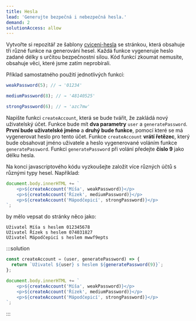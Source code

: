 ```yaml
---
title: Hesla
lead: 'Generujte bezpečná i nebezpečná hesla.'
demand: 2
solutionAccess: allow
---
```


Vytvořte si repozitář ze šablony [cviceni-hesla](https://github.com/Czechitas-podklady-WEB/cviceni-hesla) se stránkou, která obsahuje tři různé funkce na generování hesel. Každá funkce vygeneruje heslo zadané délky s určitou bezpečnostní silou. Kód funkcí zkoumat nemusíte, obsahuje věci, které jsme zatím neprobírali.

Příklad samostatného použití jednotlivých funkcí:

```js
weakPassword(5); // → '01234'
```

```js
mediumPassword(8); // → '48140525'
```

```js
strongPassword(6); // → 'azc7mw'
```

Napište funkci `createAccount`, která se bude tvářit, že zakládá nový uživatelský účet. Funkce bude mít **dva parametry** `user` a `generatePassword`. **První bude uživatelské jméno** a **druhý bude funkce**, pomocí které se má vygenerovat heslo pro tento účet. Funkce `createAccount` **vrátí řetězec**, který bude obsahovat jméno uživatele a heslo vygenerované voláním funkce `generatePassword`. Funkci `generatePassword` při volání předejte **číslo 9** jako délku hesla.

Na konci javascriptového kódu vyzkoušejte založit více různých účtů s různými typy hesel. Například:

```js
document.body.innerHTML += `
	<p>${createAccount('Míša', weakPassword)}</p>
	<p>${createAccount('Řízek', mediumPassword)}</p>
	<p>${createAccount('Mápodčepicí', strongPassword)}</p>
`;
```

by mělo vepsat do stránky něco jako:

```text
Uživatel Míša s heslem 012345678
Uživatel Řízek s heslem 074031827
Uživatel Mápodčepicí s heslem mwwf9epts
```

:::solution

```js
const createAccount = (user, generatePassword) => {
  return `Uživatel ${user} s heslem ${generatePassword(9)}`;
};

document.body.innerHTML += `
	<p>${createAccount('Míša', weakPassword)}</p>
	<p>${createAccount('Řízek', mediumPassword)}</p>
	<p>${createAccount('Mápodčepicí', strongPassword)}</p>
`;
```

:::

